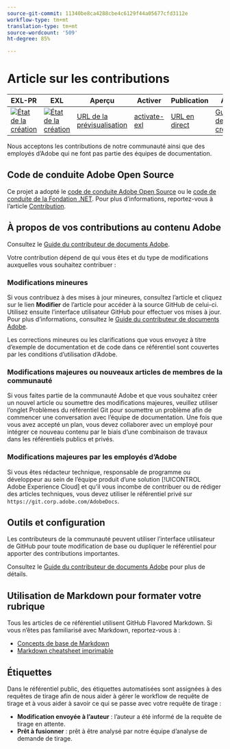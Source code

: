 ```yaml
---
source-git-commit: 11340be8ca4288cbe4c6129f44a05677cfd3112e
workflow-type: tm+mt
translation-type: tm+mt
source-wordcount: '509'
ht-degree: 85%

---
```

# Article sur les contributions

| EXL-PR | EXL | Aperçu | Activer | Publication | Aide |
|--- |--- |--- |--- |--- |--- |
| [![État de la création](https://docs.ci.corp.adobe.com/view/exl-pr/job/auditor.en_pr-exl/badge/icon)](https://docs.ci.corp.adobe.com/view/exl-pr/job/auditor.en_pr-exl/lastBuild/) | [![État de la création](https://docs.ci.corp.adobe.com/view/exl-pr/job/auditor.en_exl/lastBuild/badge/icon)](https://docs.ci.corp.adobe.com/view/exl-pr/job/auditor.en_exl/lastBuild/lastBuild) | [URL de la prévisualisation](https://experienceleague.corp.adobe.com/docs/auditor/using/overview.html?lang=en) | [activate-exl](https://docs.ci.corp.adobe.com/job/activate-exl/build/) | [URL en direct](https://experienceleague.adobe.com/docs/auditor/using/overview.html?lang=en) | [Guide de création](https://experienceleague.adobe.com/docs/authoring-guide-exl/using/home.html?lang=en) |

Nous acceptons les contributions de notre communauté ainsi que des employés d’Adobe qui ne font pas partie des équipes de documentation.

## Code de conduite Adobe Open Source

Ce projet a adopté le [code de conduite Adobe Open Source](code-of-conduct.md) ou le [code de conduite de la Fondation .NET](https://dotnetfoundation.org/code-of-conduct). Pour plus d’informations, reportez-vous à l’article [Contribution](contributing.md).

## À propos de vos contributions au contenu Adobe

Consultez le [Guide du contributeur de documents Adobe](https://docs.adobe.com/help/en/contributor/contributor-guide/introduction.html).

Votre contribution dépend de qui vous êtes et du type de modifications auxquelles vous souhaitez contribuer :

### Modifications mineures

Si vous contribuez à des mises à jour mineures, consultez l’article et cliquez sur le lien **Modifier** de l’article pour accéder à la source GitHub de celui-ci. Utilisez ensuite l’interface utilisateur GitHub pour effectuer vos mises à jour. Pour plus d’informations, consultez le [Guide du contributeur de documents Adobe](https://docs.adobe.com/help/en/contributor/contributor-guide/introduction.html).

Les corrections mineures ou les clarifications que vous envoyez à titre d’exemple de documentation et de code dans ce référentiel sont couvertes par les conditions d’utilisation d’Adobe.

### Modifications majeures ou nouveaux articles de membres de la communauté

Si vous faites partie de la communauté Adobe et que vous souhaitez créer un nouvel article ou soumettre des modifications majeures, veuillez utiliser l’onglet Problèmes du référentiel Git pour soumettre un problème afin de commencer une conversation avec l’équipe de documentation. Une fois que vous avez accepté un plan, vous devez collaborer avec un employé pour intégrer ce nouveau contenu par le biais d’une combinaison de travaux dans les référentiels publics et privés.

<!--
If you submit a pull request with significant changes to documentation and code examples, you'll see a message in the pull request asking you to submit an online contribution license agreement (CLA). We need you to complete the online form before we can review your pull request.
-->

### Modifications majeures par les employés d’Adobe

Si vous êtes rédacteur technique, responsable de programme ou développeur au sein de l’équipe produit d’une solution [!UICONTROL Adobe Experience Cloud] et qu’il vous incombe de contribuer ou de rédiger des articles techniques, vous devez utiliser le référentiel privé sur `https://git.corp.adobe.com/AdobeDocs`.

<!--Employees from other parts of the Adobe world should use the public repo for minor updates.-->

## Outils et configuration

Les contributeurs de la communauté peuvent utiliser l’interface utilisateur de GitHub pour toute modification de base ou dupliquer le référentiel pour apporter des contributions importantes.

Consultez le [Guide du contributeur de documents Adobe](https://docs.adobe.com/help/en/contributor/contributor-guide/introduction.html) pour plus de détails.

## Utilisation de Markdown pour formater votre rubrique

Tous les articles de ce référentiel utilisent GitHub Flavored Markdown. Si vous n’êtes pas familiarisé avec Markdown, reportez-vous à :

* [Concepts de base de Markdown](https://help.github.com/articles/getting-started-with-writing-and-formatting-on-github/)
* [Markdown cheatsheet imprimable](https://guides.github.com/pdfs/markdown-cheatsheet-online.pdf)

## Étiquettes

Dans le référentiel public, des étiquettes automatisées sont assignées à des requêtes de tirage afin de nous aider à gérer le workflow de requête de tirage et à vous aider à savoir ce qui se passe avec votre requête de tirage :

* **Modification envoyée à l’auteur** : l’auteur a été informé de la requête de tirage en attente.
* **Prêt à fusionner** : prêt à être analysé par notre équipe d’analyse de demande de tirage.
